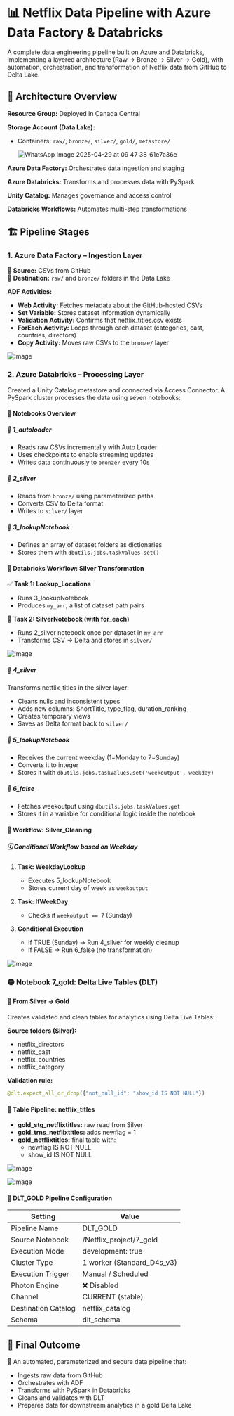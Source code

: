 # 📊 Netflix Data Pipeline with Azure Data Factory & Databricks

A complete data engineering pipeline built on Azure and Databricks, implementing a layered architecture (Raw → Bronze → Silver → Gold), with automation, orchestration, and transformation of Netflix data from GitHub to Delta Lake.

## 🚀 Architecture Overview

**Resource Group:** Deployed in Canada Central

**Storage Account (Data Lake):**
- Containers: `raw/`, `bronze/`, `silver/`, `gold/`, `metastore/`

  ![WhatsApp Image 2025-04-29 at 09 47 38_61e7a36e](https://github.com/user-attachments/assets/74518a65-5b31-4baa-af0c-9a2f8f6cc1cb)


**Azure Data Factory:** Orchestrates data ingestion and staging

**Azure Databricks:** Transforms and processes data with PySpark

**Unity Catalog:** Manages governance and access control

**Databricks Workflows:** Automates multi-step transformations

## 🏗️ Pipeline Stages

### 1. Azure Data Factory – Ingestion Layer
📁 **Source:** CSVs from GitHub  
📍 **Destination:** `raw/` and `bronze/` folders in the Data Lake

**ADF Activities:**
- **Web Activity:** Fetches metadata about the GitHub-hosted CSVs
- **Set Variable:** Stores dataset information dynamically
- **Validation Activity:** Confirms that netflix_titles.csv exists
- **ForEach Activity:** Loops through each dataset (categories, cast, countries, directors)
- **Copy Activity:** Moves raw CSVs to the `bronze/` layer

![image](https://github.com/user-attachments/assets/448f2d20-bca6-4cc8-bc84-b17ea9711b52)


### 2. Azure Databricks – Processing Layer
Created a Unity Catalog metastore and connected via Access Connector.
A PySpark cluster processes the data using seven notebooks:

#### 📒 Notebooks Overview

##### 📘 1_autoloader
- Reads raw CSVs incrementally with Auto Loader
- Uses checkpoints to enable streaming updates
- Writes data continuously to `bronze/` every 10s

##### 📘 2_silver
- Reads from `bronze/` using parameterized paths
- Converts CSV to Delta format
- Writes to `silver/` layer

##### 📘 3_lookupNotebook
- Defines an array of dataset folders as dictionaries
- Stores them with `dbutils.jobs.taskValues.set()`

#### 🔄 Databricks Workflow: Silver Transformation
✅ **Task 1: Lookup_Locations**
- Runs 3_lookupNotebook
- Produces `my_arr`, a list of dataset path pairs

🔁 **Task 2: SilverNotebook (with for_each)**
- Runs 2_silver notebook once per dataset in `my_arr`
- Transforms CSV → Delta and stores in `silver/`

![image](https://github.com/user-attachments/assets/abff377c-ffac-4cbf-a071-e371cd3b037e)

##### 📘 4_silver
Transforms netflix_titles in the silver layer:
- Cleans nulls and inconsistent types
- Adds new columns: ShortTitle, type_flag, duration_ranking
- Creates temporary views
- Saves as Delta format back to `silver/`

##### 📘 5_lookupNotebook
- Receives the current weekday (1=Monday to 7=Sunday)
- Converts it to integer
- Stores it with `dbutils.jobs.taskValues.set('weekoutput', weekday)`

##### 📘 6_false
- Fetches weekoutput using `dbutils.jobs.taskValues.get`
- Stores it in a variable for conditional logic inside the notebook

#### 🧠 Workflow: Silver_Cleaning
##### 🗓️ Conditional Workflow based on Weekday
1. **Task: WeekdayLookup**
   - Executes 5_lookupNotebook
   - Stores current day of week as `weekoutput`

2. **Task: IfWeekDay**
   - Checks if `weekoutput == 7` (Sunday)

3. **Conditional Execution**
   - If TRUE (Sunday) → Run 4_silver for weekly cleanup
   - If FALSE → Run 6_false (no transformation)

![image](https://github.com/user-attachments/assets/8f888526-fc6c-4770-a0bb-94408b8ddc2d)


### 🟡 Notebook 7_gold: Delta Live Tables (DLT)
#### 🔄 From Silver → Gold
Creates validated and clean tables for analytics using Delta Live Tables:

**Source folders (Silver):**
- netflix_directors
- netflix_cast
- netflix_countries
- netflix_category

**Validation rule:**
```python
@dlt.expect_all_or_drop({"not_null_id": "show_id IS NOT NULL"})
```

#### 🧱 Table Pipeline: netflix_titles
- **gold_stg_netflixtitles:** raw read from Silver
- **gold_trns_netflixtitles:** adds newflag = 1
- **gold_netflixtitles:** final table with:
  - newflag IS NOT NULL
  - show_id IS NOT NULL

![image](https://github.com/user-attachments/assets/01a77d1b-e7ce-492f-adfa-383a234e83d3)


![image](https://github.com/user-attachments/assets/48d01a0e-b937-4848-b945-bccea46b2187)


#### 🔧 DLT_GOLD Pipeline Configuration

| Setting | Value |
|--------|-------|
| Pipeline Name | DLT_GOLD |
| Source Notebook | /Netflix_project/7_gold |
| Execution Mode | development: true |
| Cluster Type | 1 worker (Standard_D4s_v3) |
| Execution Trigger | Manual / Scheduled |
| Photon Engine | ❌ Disabled |
| Channel | CURRENT (stable) |
| Destination Catalog | netflix_catalog |
| Schema | dlt_schema |

## 🏁 Final Outcome

🎯 An automated, parameterized and secure data pipeline that:

- Ingests raw data from GitHub
- Orchestrates with ADF
- Transforms with PySpark in Databricks
- Cleans and validates with DLT
- Prepares data for downstream analytics in a gold Delta Lake
